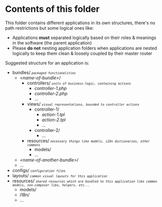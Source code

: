 Contents of this folder
=======================

This folder contains different applications in its own structures, there's no path restrictions but some logical ones
like:

 - Applications **must** separated logically based on their roles & meanings
   in the software (the parent application)
 - Please **do not** nesting application folders when applications are nested logically to keep them clean & loosely coupled by their master router

Suggested structure for an application is:

 - bundles/ <small>*`packaged functionalities`*</small>
	 - *&lt;name-of-bundle&gt;*/
		 - controllers/ <small>*`units of business-logic, containing actions`*</small>
			 - *controller-1.php*
			 - *controller-2.php*
			 - ...
		 - views/ <small>*`visual representations, bounded to controller actions`*</small>
			 - controller-1/
				 - *action-1.tpl*
				 - *action-2.tpl*
				 - ...
			 - controller-2/
				 - ...
		 - resources/ <small>*`necessary things like models, i18n dictionaries, other commons`*</small>
			 - models/
			 - ...
	 - *&lt;name-of-another-bundle&gt;*/
	 - ...
 - configs/ <small>*`configuration files`*</small>
 - layouts/ <small>*`common visual layouts for this application`*</small>
 - resources/ <small>*`shared resources which are bundled to this application like common models, non-composer libs, helpers, etc...`*</small>
	 - models/
	 - i18n/
	 - ...

